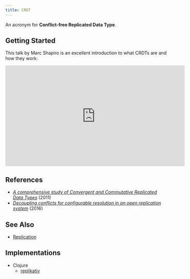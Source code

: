 ```yaml
---
title: CRDT
---
```


An acronym for **Conflict-free Replicated Data Type**.

## Getting Started

This talk by Marc Shapiro is an excellent introduction to what CRDTs are and how they work:

<iframe width="560" height="315" src="https://www.youtube.com/embed/ebWVLVhiaiY" frameborder="0" allowfullscreen></iframe>

## References

- [*A comprehensive study of Convergent and Commutative Replicated Data Types*](http://hal.upmc.fr/inria-00555588/document) (2011)
- [*Decoupling conflicts for configurable resolution in an open replication system*](https://arxiv.org/pdf/1508.05545.pdf) (2016)

## See Also

- [Replication](replication)

## Implementations

- Clojure
    - [replikativ](http://replikativ.io/)
